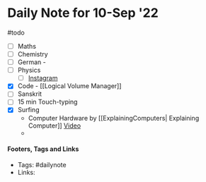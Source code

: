 # Daily Note for 10-Sep '22
#todo
- [ ] Maths
- [ ] Chemistry
- [ ] German - 
- [ ] Physics
	- [ ] [Instagram](https://www.instagram.com/physics.infographics/)
- [x] Code - [[Logical Volume Manager]]
- [ ] Sanskrit
- [ ] 15 min Touch-typing
- [x] Surfing
	-  Computer Hardware by [[ExplainingComputers| Explaining Computer]] [Video](https://www.youtube.com/watch?v=nTtdEYRh8WI)
	- 


#### Footers, Tags and Links
- Tags: #dailynote 
- Links: 

[^1]: